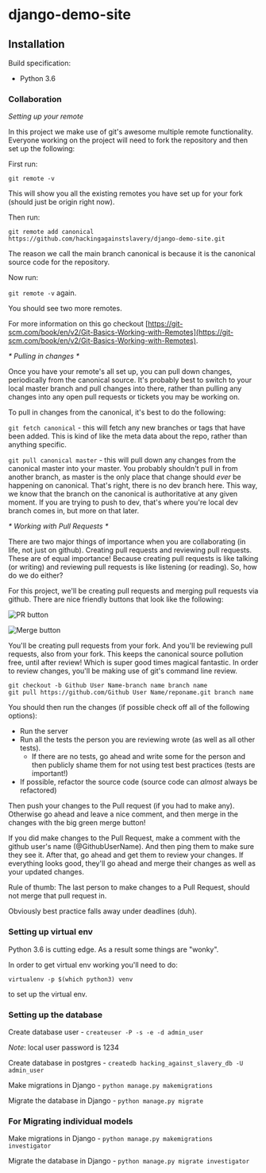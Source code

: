 # django-demo-site

## Installation

Build specification:

* Python 3.6

### Collaboration

 _*Setting up your remote*_

In this project we make use of git's awesome multiple remote functionality.  Everyone working on the project will need to fork the repository and then set up the following:

First run:

`git remote -v`

This will show you all the existing remotes you have set up for your fork (should just be origin right now).

Then run:

`git remote add canonical https://github.com/hackingagainstslavery/django-demo-site.git`

The reason we call the main branch canonical is because it is the canonical source code for the repository.

Now run:

`git remote -v` again.

You should see two more remotes.

For more information on this go checkout [https://git-scm.com/book/en/v2/Git-Basics-Working-with-Remotes](https://git-scm.com/book/en/v2/Git-Basics-Working-with-Remotes).

 _* Pulling in changes *_

Once you have your remote's all set up, you can pull down changes, periodically from the canonical source.  It's probably best to switch to your local master branch and pull changes into there, rather than pulling any changes into any open pull requests or tickets you may be working on.

To pull in changes from the canonical, it's best to do the following:

`git fetch canonical` - this will fetch any new branches or tags that have been added.  This is kind of like the meta data about the repo, rather than anything specific.

`git pull canonical master` - this will pull down any changes from the canonical master into your master.  You probably shouldn't pull in from another branch, as master is the only place that change should _ever_ be happening on canonical.  That's right, there is no dev branch here.  This way, we know that the branch on the canonical is authoritative at any given moment. If you are trying to push to dev, that's where you're local dev branch comes in, but more on that later.

 _* Working with Pull Requests *_

There are two major things of importance when you are collaborating (in life, not just on github).  Creating pull requests and reviewing pull requests.  These are of equal importance!  Because creating pull requests is like talking (or writing) and reviewing pull requests is like listening (or reading).  So, how do we do either?

For this project, we'll be creating pull requests and merging pull requests via github.  There are nice friendly buttons that look like the following:

![PR button](https://github.com/hackingagainstslavery/django-demo-site/blob/master/docs/images/pr_button.png)

![Merge button](https://github.com/hackingagainstslavery/django-demo-site/blob/master/docs/images/merge_button.png)

You'll be creating pull requests from your fork.  And you'll be reviewing pull requests, also from your fork.  This keeps the canonical source pollution free, until after review!  Which is super good times magical fantastic.  In order to review changes, you'll be making use of git's command line review.

```
git checkout -b Github User Name-branch name branch name
git pull https://github.com/Github User Name/reponame.git branch name
```

You should then run the changes (if possible check off all of the following options):

* Run the server
* Run all the tests the person you are reviewing wrote (as well as all other tests). 
	* If there are no tests, go ahead and write some for the person and then publicly shame them
	for not using test best practices (tests are important!)
* If possible, refactor the source code (source code can *almost* always be refactored)

Then push your changes to the Pull request (if you had to make any).  Otherwise go ahead and leave a nice comment, and then merge in the changes with the big green merge button!

If you did make changes to the Pull Request, make a comment with the github user's name (@GithubUserName).  And then ping them to make sure they see it.  After that, go ahead and get them to review your changes.  If everything looks good, they'll go ahead and merge their changes as well as your updated changes.

Rule of thumb:  The last person to make changes to a Pull Request, should not merge that pull request in.  

Obviously best practice falls away under deadlines (duh).

### Setting up virtual env

Python 3.6 is cutting edge.  As a result some things are "wonky".  

In order to get virtual env working you'll need to do:

`virtualenv -p $(which python3) venv` 

to set up the virtual env.


### Setting up the database

Create database user - `createuser -P -s -e -d admin_user` 

*Note*: local user password is 1234

Create database in postgres - `createdb hacking_against_slavery_db -U admin_user`

Make migrations in Django - `python manage.py makemigrations`

Migrate the database in Django - `python manage.py migrate`

### For Migrating individual models

Make migrations in Django - `python manage.py makemigrations investigator`

Migrate the database in Django - `python manage.py migrate investigator`